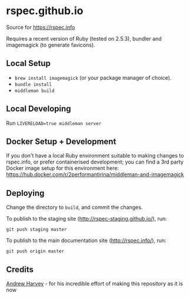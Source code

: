 rspec.github.io
===============

Source for https://rspec.info

Requires a recent version of Ruby (tested on 2.5.3), bundler and imagemagick (to generate favicons).

## Local Setup

* `brew install imagemagick` (or your package manager of choice).
* `bundle install`
* `middleman build`

## Local Developing

Run `LIVERELOAD=true middleman server`

## Docker Setup + Development

If you don't have a local Ruby environment suitable to making changes to rspec.info,
or prefer containerised development; you can find a 3rd party Docker image setup for
this environment here: https://hub.docker.com/r/2performantirina/middleman-and-imagemagick

## Deploying

Change the directory to `build`, and commit the changes.

To publish to the staging site (http://rspec-staging.github.io/), run:
```
git push staging master
```

To publish to the main documentation site (http://rspec.info/), run:
```
git push origin master
```

## Credits

[Andrew Harvey](https://mootpointer.com) - for his incredible effort of making this repository as it is now
